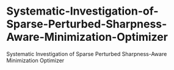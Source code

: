 # Systematic-Investigation-of-Sparse-Perturbed-Sharpness-Aware-Minimization-Optimizer
Systematic Investigation of Sparse Perturbed Sharpness-Aware Minimization Optimizer
